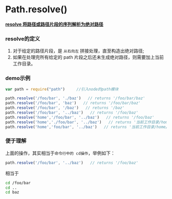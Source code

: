 # Path.resolve()

[**resolve 将路径或路径片段的序列解析为绝对路径**](https://links.jianshu.com/go?to=http%3A%2F%2Fnodejs.cn%2Fapi%2Fpath.html%23path_path_resolve_paths)

### resolve的定义

1. 对于给定的路径片段，是 `从右向左` 拼接处理，直至构造出绝对路径;
2. 如果在处理完所有给定的 path 片段之后还未生成绝对路径，则需要加上当前工作目录。

### demo示例

```javascript
var path = require("path")     //引入node的path模块

path.resolve('/foo/bar', './baz')   // returns '/foo/bar/baz'
path.resolve('/foo/bar', 'baz')   // returns '/foo/bar/baz'
path.resolve('/foo/bar', '/baz')   // returns '/baz'
path.resolve('/foo/bar', '../baz')   // returns '/foo/baz'
path.resolve('home','/foo/bar', '../baz')   // returns '/foo/baz'
path.resolve('home','./foo/bar', '../baz')   // returns '当前工作目录/home/foo/baz'
path.resolve('home','foo/bar', '../baz')   // returns '当前工作目录/home/foo/baz'
```

### 便于理解

上面的操作，其实相当于`命令行中的 cd操作`，举例如下：

```javascript
path.resolve('/foo/bar', '../baz')   // returns '/foo/baz'
```

相当于

```bash
cd /foo/bar
cd ..
cd baz
```